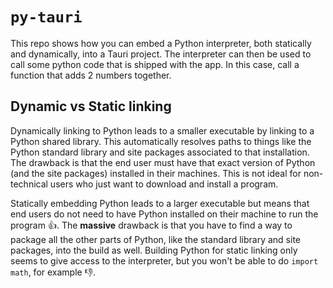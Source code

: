 # `py-tauri`
This repo shows how you can embed a Python interpreter, both statically and dynamically, into a Tauri project. The interpreter can then be used to call some python code that is shipped with the app. In this case, call a function that adds 2 numbers together.

## Dynamic vs Static linking
Dynamically linking to Python leads to a smaller executable by linking to a Python shared library. This automatically resolves paths to things like the Python standard library and site packages associated to that installation. The drawback is that the end user must have that exact version of Python (and the site packages) installed in their machines. This is not ideal for non-technical users who just want to download and install a program.

Statically embedding Python leads to a larger executable but means that end users do not need to have Python installed on their machine to run the program 👍. The **massive** drawback is that you have to find a way to package all the other parts of Python, like the standard library and site packages, into the build as well. Building Python for static linking only seems to give access to the interpreter, but you won't be able to do `import math`, for example 👎.
